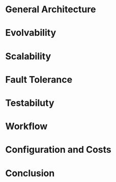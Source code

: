 # General Architecture  

# Evolvability

# Scalability 

# Fault Tolerance

# Testabiluty

# Workflow

# Configuration and Costs

# Conclusion